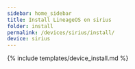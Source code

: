 ```yaml
---
sidebar: home_sidebar
title: Install LineageOS on sirius
folder: install
permalink: /devices/sirius/install/
device: sirius
---
```

{% include templates/device_install.md %}
